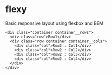 # flexy
Basic responsive layout using flexbox and BEM

    <div class="container container__rows">
      <div class="row">Row1</div>
      <div class="row container container__cols">
        <div class="col">Row2 : Col1</div>
        <div class="col">Row2 : Col2</div>
        <div class="col">Row2 : Col3</div>
        <div class="col">Row2 : Col4</div>
      </div>
    </div>
